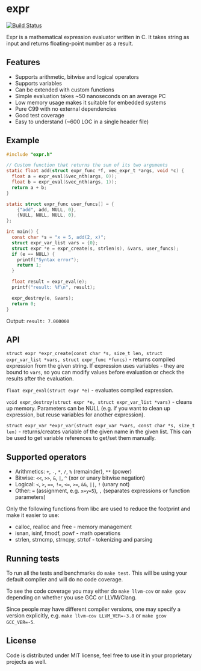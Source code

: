 # expr

[![Build Status](https://travis-ci.org/zserge/expr.svg?branch=master)](https://travis-ci.org/zserge/expr)

Expr is a mathematical expression evaluator written in C. It takes string as
input and returns floating-point number as a result.

## Features

* Supports arithmetic, bitwise and logical operators
* Supports variables
* Can be extended with custom functions
* Simple evaluation takes ~50 nanoseconds on an average PC
* Low memory usage makes it suitable for embedded systems
* Pure C99 with no external dependencies
* Good test coverage
* Easy to understand (~600 LOC in a single header file)

## Example

```c
#include "expr.h"

// Custom function that returns the sum of its two arguments
static float add(struct expr_func *f, vec_expr_t *args, void *c) {
  float a = expr_eval(&vec_nth(args, 0));
  float b = expr_eval(&vec_nth(args, 1));
  return a + b;
}

static struct expr_func user_funcs[] = {
    {"add", add, NULL, 0},
    {NULL, NULL, NULL, 0},
};

int main() {
  const char *s = "x = 5, add(2, x)";
  struct expr_var_list vars = {0};
  struct expr *e = expr_create(s, strlen(s), &vars, user_funcs);
  if (e == NULL) {
    printf("Syntax error");
    return 1;
  }

  float result = expr_eval(e);
  printf("result: %f\n", result);

  expr_destroy(e, &vars);
  return 0;
}
```

Output: `result: 7.000000`

## API

`struct expr *expr_create(const char *s, size_t len, struct expr_var_list
*vars, struct expr_func *funcs)` - returns compiled expression from the given
string. If expression uses variables - they are bound to `vars`, so you can
modify values before evaluation or check the results after the evaluation.

`float expr_eval(struct expr *e)` - evaluates compiled expression.

`void expr_destroy(struct expr *e, struct expr_var_list *vars)` - cleans up
memory. Parameters can be NULL (e.g. if you want to clean up expression, but
reuse variables for another expression).

`struct expr_var *expr_var(struct expr_var *vars, const char *s, size_t len)` -
returns/creates variable of the given name in the given list. This can be used
to get variable references to get/set them manually.

## Supported operators

* Arithmetics: `+`, `-`, `*`, `/`, `%` (remainder), `**` (power)
* Bitwise: `<<`, `>>`, `&`, `|`, `^` (xor or unary bitwise negation)
* Logical: `<`, `>`, `==`, `!=`, `<=`, `>=`, `&&`, `||`, `!` (unary not)
* Other: `=` (assignment, e.g. `x=y=5`), `,` (separates expressions or function parameters)

Only the following functions from libc are used to reduce the footprint and
make it easier to use:

* calloc, realloc and free - memory management
* isnan, isinf, fmodf, powf - math operations
* strlen, strncmp, strncpy, strtof - tokenizing and parsing

## Running tests

To run all the tests and benchmarks do `make test`. This will be using your
default compiler and will do no code coverage.

To see the code coverage you may either do `make llvm-cov` or `make gcov`
depending on whether you use GCC or LLVM/Clang.

Since people may have different compiler versions, one may specify a version
explicitly, e.g. `make llvm-cov LLVM_VER=-3.8` or `make gcov GCC_VER=-5`.

## License

Code is distributed under MIT license, feel free to use it in your proprietary
projects as well.

